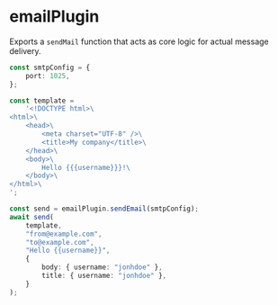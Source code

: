 # emailPlugin

Exports a `sendMail` function that acts as core logic for actual message delivery.

```ts
const smtpConfig = {
    port: 1025,
};

const template =
    '<!DOCTYPE html>\
<html>\
    <head>\
        <meta charset="UTF-8" />\
        <title>My company</title>\
    </head>\
    <body>\
        Hello {{{username}}}!\
    </body>\
</html>\
';

const send = emailPlugin.sendEmail(smtpConfig);
await send(
    template,
    "from@example.com",
    "to@example.com",
    "Hello {{username}}",
    {
        body: { username: "jonhdoe" },
        title: { username: "jonhdoe" },
    }
);
```
